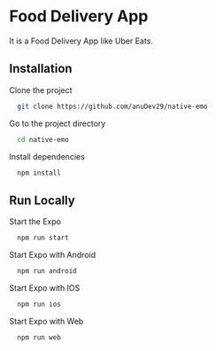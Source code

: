 
# Food Delivery App 

It is a Food Delivery App like Uber Eats.
## Installation

Clone the project

```bash
  git clone https://github.com/anuDev29/native-emo
```

Go to the project directory

```bash
  cd native-emo
```

Install dependencies

```bash
  npm install
```


## Run Locally

Start the Expo

```bash
  npm run start
```

Start Expo with Android

```bash
  npm run android
```

Start Expo with IOS

```bash
  npm run ios
```

Start Expo with Web

```bash
  npm run web
```



